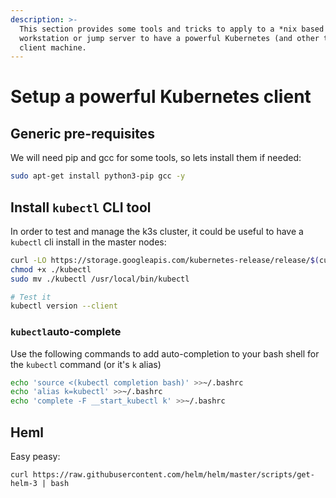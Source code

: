 ```yaml
---
description: >-
  This section provides some tools and tricks to apply to a *nix based
  workstation or jump server to have a powerful Kubernetes (and other tools)
  client machine.
---
```


# Setup a powerful Kubernetes client

## Generic pre-requisites

We will need pip and gcc for some tools, so lets install them if needed:

```bash
sudo apt-get install python3-pip gcc -y
```

## Install `kubectl` CLI tool

In order to test and manage the k3s cluster, it could be useful to have a `kubectl` cli install in the master nodes:

```bash
curl -LO https://storage.googleapis.com/kubernetes-release/release/$(curl -s https://storage.googleapis.com/kubernetes-release/release/stable.txt)/bin/linux/amd64/kubectl
chmod +x ./kubectl
sudo mv ./kubectl /usr/local/bin/kubectl

# Test it
kubectl version --client
```

### `kubectl`auto-complete

Use the following commands to add auto-completion to your bash shell for the `kubectl` command \(or it's `k` alias\)

```bash
echo 'source <(kubectl completion bash)' >>~/.bashrc
echo 'alias k=kubectl' >>~/.bashrc
echo 'complete -F __start_kubectl k' >>~/.bashrc
```

## Heml

Easy peasy:

```text
curl https://raw.githubusercontent.com/helm/helm/master/scripts/get-helm-3 | bash
```



